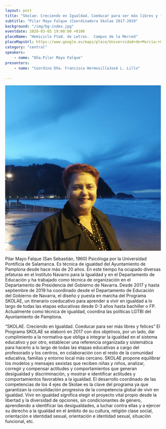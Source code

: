 ```yaml
---
layout: post
title: "Skolae: Creciendo en Igualdad. Coeducar para ser más libres y felices"
subtitle: "Pilar Mayo Falque (Coordinadora Skolae 2017-2019"
background: "/img/bg-index.jpg"
eventdate: 2020-03-05 19:00:00 +0100
placeName: "Hemiciclo Ftad. de Letras.  Campus de la Merced"
placeMapsUrl: https://www.google.es/maps/place/Universidad+de+Murcia:+Campus+de+la+Merced/@37.9879088,-1.1281121,17z/data=!3m1!4b1!4m5!3m4!1s0xd6382053e745fa7:0x6673834210068e48!8m2!3d37.9879046!4d-1.1259234
category: "central"
speakers:
    - name: "Dña.Pilar Mayo Falque"
presenters:
    - name: "Coordina Dña. Francisca HermosillaJosé L. Lillo"
   
---
```

![cartel](/img/posts/pilarmayo.jpg) 

Pilar Mayo Falque (San Sebastián, 1960)
Psicóloga por la Universidad Pontificia de Salamanca. Es técnica de igualdad del Ayuntamiento de Pamplona desde hace más de 20 años. En este tiempo ha ocupado diversas jefaturas en el Instituto Navarro para la Igualdad y en el Departamento de Educación y ha trabajado como técnica de organización en el Departamento de Presidencia del Gobierno de Navarra. 
Desde 2017 y hasta septiembre de 2019 ha coordinado desde el Departamento de Educación del Gobierno de Navarra, el diseño y puesta en marcha del Programa SKOLAE, un itinerario coeducativo para aprender a vivir en igualdad a lo largo de todas las etapas educativas desde 0-3 años hasta bachiller o FP. Actualmente como técnica de igualdad, coordina las políticas LGTBI del Ayuntamiento de Pamplona. 


“SKOLAE. Creciendo en Igualdad. Coeducar para ser más libres y felices”
El Programa SKOLAE se elaboró en 2017 con dos objetivos, por un lado, dar cumplimiento a la normativa que obliga a integrar la igualdad en el sistema educativo y por otro, establecer una referencia organizada y sistemática para hacerlo a lo largo de todas las etapas educativas a cargo del profesorado y los centros, en colaboración con el resto de la comunidad educativa, familias y entorno local más cercano. 
SKOLAE propone equilibrar los modelos y mensajes sexistas que reciben niñas y niños, analizar, corregir y compensar actitudes y comportamientos que generan desigualdad y discriminación, y mostrar e identificar actitudes y comportamientos favorables a la igualdad. 
El desarrollo coordinado de las competencias de los 4 ejes de Skolae es la clave del programa ya que   garantizan la consolidación progresiva de la competencia global de vivir en igualdad. 
Vivir en igualdad significa elegir el proyecto vital propio desde la libertad y la diversidad de opciones, sin condicionantes de género, aprendiendo a identificar las desigualdades, a luchar contra ellas y a ejercer su derecho a la igualdad en el ámbito de su cultura, religión clase social, orientación e identidad sexual, orientación e identidad sexual, situación funcional, etc. 


